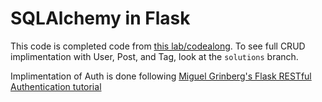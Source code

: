 # SQLAlchemy in Flask

This code is completed code from [this lab/codealong](https://github.com/WDI-SEA/notes/blob/master/15-python/python-sqlalchemy/flask_sqlalchemy.md). To see full CRUD implimentation with User, Post, and Tag, look at the `solutions` branch.

Implimentation of Auth is done following [Miguel Grinberg's Flask RESTful Authentication tutorial](https://blog.miguelgrinberg.com/post/restful-authentication-with-flask)